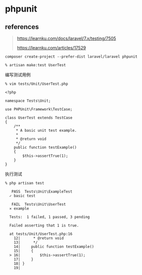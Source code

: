 # phpunit

## references

> https://learnku.com/docs/laravel/7.x/testing/7505
>
> https://learnku.com/articles/17529

```
composer create-project --prefer-dist laravel/laravel phpunit
```

```
% artisan make:test UserTest
```

编写测试用例

```
% vim tests/Unit/UserTest.php

<?php

namespace Tests\Unit;

use PHPUnit\Framework\TestCase;

class UserTest extends TestCase
{
    /**
     * A basic unit test example.
     *
     * @return void
     */
    public function testExample()
    {
        $this->assertTrue(1);
    }
}
```

执行测试

```
% php artisan test

   PASS  Tests\Unit\ExampleTest
  ✓ basic test

   FAIL  Tests\Unit\UserTest
  ✕ example

  Tests:  1 failed, 1 passed, 3 pending

  Failed asserting that 1 is true.

  at tests/Unit/UserTest.php:16
    12|      * @return void
    13|      */
    14|     public function testExample()
    15|     {
  > 16|         $this->assertTrue(1);
    17|     }
    18| }
    19|
```

